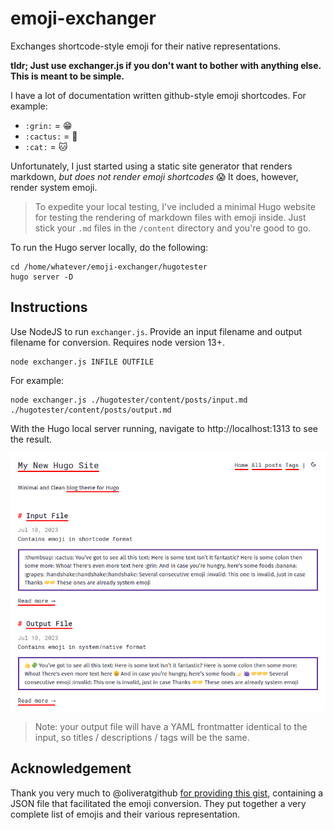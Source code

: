 # emoji-exchanger
Exchanges shortcode-style emoji for their native representations.

**tldr; Just use exchanger.js if you don't want to bother with anything else.  This is meant to be simple.**



I have a lot of documentation written github-style emoji shortcodes. For example:

- `:grin:` = :grin:
- `:cactus:` = :cactus:
- `:cat:` = :cat:

Unfortunately, I just started using a static site generator that renders markdown, *but does not render emoji shortcodes* :scream: It does, however, render system emoji. 

> To expedite your local testing, I've included a minimal Hugo website for testing the rendering of markdown files with emoji inside. Just stick your `.md` files in the `/content` directory and you're good to go. 

To run the Hugo server locally, do the following:

```
cd /home/whatever/emoji-exchanger/hugotester
hugo server -D
```



## Instructions

Use NodeJS to run `exchanger.js`. Provide an input filename and output filename for conversion. Requires node version 13+.

```
node exchanger.js INFILE OUTFILE
```



For example:

```
node exchanger.js ./hugotester/content/posts/input.md ./hugotester/content/posts/output.md
```



With the Hugo local server running, navigate to http://localhost:1313 to see the result. 

<img src="emoji-exchanger%20screenshot.png" alt="emoji-exchanger screenshot" style="zoom: 80%;" />

> Note: your output file will have a YAML frontmatter identical to the input, so titles / descriptions / tags will be the same.





## Acknowledgement

Thank you very much to @oliveratgithub [for providing this gist](https://gist.github.com/oliveratgithub/0bf11a9aff0d6da7b46f1490f86a71eb#file-emojis-json), containing a JSON file that facilitated the emoji conversion. They put together a very complete list of emojis and their various representation.
